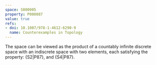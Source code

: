 ```yaml
---
space: S000005
property: P000087
value: true
refs:
- doi: 10.1007/978-1-4612-6290-9
  name: Counterexamples in Topology
---
```


The space can be viewed as the product of a countably infinite discrete space with an indiscrete space with two elements, each satisfying the property: {S2|P87}, and {S4|P87}.
